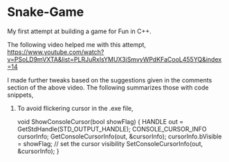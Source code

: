 # Snake-Game

My first attempt at building a game for Fun in C++. 

The following video helped me with this attempt, 
https://www.youtube.com/watch?v=PSoLD9mVXTA&list=PLRJuRxIsYMUX3iSmvyWPdKFaCooL455YQ&index=14

I made further tweaks based on the suggestions given in the comments section of the above video. The following summarizes those with code snippets, 

1. To avoid flickering cursor in the .exe file, 

    void ShowConsoleCursor(bool showFlag)
    {
        HANDLE out = GetStdHandle(STD_OUTPUT_HANDLE);
        CONSOLE_CURSOR_INFO cursorInfo;
        GetConsoleCursorInfo(out, &cursorInfo);
        cursorInfo.bVisible = showFlag; // set the cursor visibility
        SetConsoleCursorInfo(out, &cursorInfo);
    }

